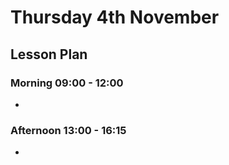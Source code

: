 # Thursday 4th November

## Lesson Plan

### Morning 09:00 - 12:00

+ 

### Afternoon 13:00 - 16:15

+ 
